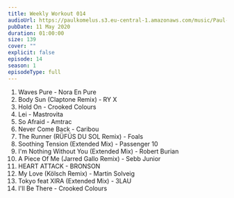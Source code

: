 ```yaml
---
title: Weekly Workout 014
audioUrl: https://paulkomelus.s3.eu-central-1.amazonaws.com/music/Paul-Komelus-Weekly-Workout-014(House).mp3
pubDate: 11 May 2020
duration: 01:00:00
size: 139
cover: ""
explicit: false
episode: 14
season: 1
episodeType: full
---
```

1. Waves Pure - Nora En Pure
2. Body Sun (Claptone Remix) - RY X
3. Hold On - Crooked Colours
4. Lei - Mastrovita
5. So Afraid - Amtrac
6. Never Come Back - Caribou
7. The Runner (RÜFÜS DU SOL Remix) - Foals
8. Soothing Tension (Extended Mix) - Passenger 10
9. I'm Nothing Without You (Extended Mix) - Robert Burian
10. A Piece Of Me (Jarred Gallo Remix) - Sebb Junior
11. HEART ATTACK - BRONSON
12. My Love (Kölsch Remix) - Martin Solveig
13. Tokyo feat XIRA (Extended Mix) - 3LAU
14. I'll Be There - Crooked Colours